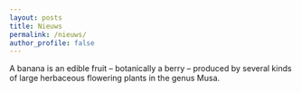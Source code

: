 ```yaml
---
layout: posts
title: Nieuws
permalink: /nieuws/
author_profile: false
---
```

A banana is an edible fruit – botanically a berry – produced by several kinds
of large herbaceous flowering plants in the genus Musa.